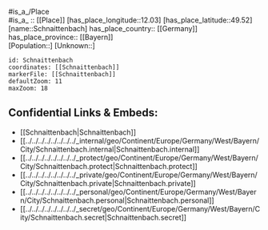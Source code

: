 ﻿---
location: [49.52,12.03] 
mapzoom: [7,12] 
mapmarker: city 
type: City
tags:
- geo/City


SpocWebEntityId: 34056
isDeleted: false
confidential: public

---
#is_a_/Place  
#is_a_ :: [[Place]] 
[has_place_longitude::12.03] 
[has_place_latitude::49.52] 
[name::Schnaittenbach] 
has_place_country:: [[Germany]]  
has_place_province:: [[Bayern]]  
[Population::] 
[Unknown::] 


```leaflet
id: Schnaittenbach
coordinates: [[Schnaittenbach]] 
markerFile: [[Schnaittenbach]] 
defaultZoom: 11 
maxZoom: 18
```


## Confidential Links & Embeds: 
- [[Schnaittenbach|Schnaittenbach]]  
- [[../../../../../../../../_internal/geo/Continent/Europe/Germany/West/Bayern/City/Schnaittenbach.internal|Schnaittenbach.internal]] 
- [[../../../../../../../../_protect/geo/Continent/Europe/Germany/West/Bayern/City/Schnaittenbach.protect|Schnaittenbach.protect]] 
- [[../../../../../../../../_private/geo/Continent/Europe/Germany/West/Bayern/City/Schnaittenbach.private|Schnaittenbach.private]] 
- [[../../../../../../../../_personal/geo/Continent/Europe/Germany/West/Bayern/City/Schnaittenbach.personal|Schnaittenbach.personal]] 
- [[../../../../../../../../_secret/geo/Continent/Europe/Germany/West/Bayern/City/Schnaittenbach.secret|Schnaittenbach.secret]] 
